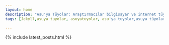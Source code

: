 ```yaml
---
layout: home
description: "Asu'ya Tüyolar: Araştırmacılar bilgisayar ve internet tüyoları."
tags: [Jekyll,asuya tuyolar, asuyatuyolar, asu'ya tuyolar,asuya tüyolar, asuyatüyolar, asu'ya tüyolar, bilgisayar ipuçları, akademik, bilgisayar, verimlilik, referans, dosya paylaşım, tez, makale, word, sunum, poster, akademik poster, latex, linux]

---
```


 {% include latest_posts.html %} 
